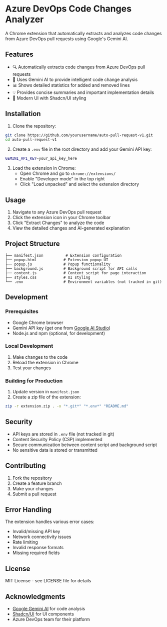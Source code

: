 # Azure DevOps Code Changes Analyzer

A Chrome extension that automatically extracts and analyzes code changes from Azure DevOps pull requests using Google's Gemini AI.

## Features

- 🔍 Automatically extracts code changes from Azure DevOps pull requests
- 🤖 Uses Gemini AI to provide intelligent code change analysis
- 📊 Shows detailed statistics for added and removed lines
- 💡 Provides concise summaries and important implementation details
- 🎨 Modern UI with Shadcn/UI styling

## Installation

1. Clone the repository:

```bash
git clone https://github.com/yourusername/auto-pull-request-v1.git
cd auto-pull-request-v1
```

2. Create a `.env` file in the root directory and add your Gemini API key:

```bash
GEMINI_API_KEY=your_api_key_here
```

3. Load the extension in Chrome:
   - Open Chrome and go to `chrome://extensions/`
   - Enable "Developer mode" in the top right
   - Click "Load unpacked" and select the extension directory

## Usage

1. Navigate to any Azure DevOps pull request
2. Click the extension icon in your Chrome toolbar
3. Click "Extract Changes" to analyze the code
4. View the detailed changes and AI-generated explanation

## Project Structure

```
├── manifest.json          # Extension configuration
├── popup.html            # Extension popup UI
├── popup.js              # Popup functionality
├── background.js         # Background script for API calls
├── content.js            # Content script for page interaction
├── styles.css            # UI styling
└── .env                  # Environment variables (not tracked in git)
```

## Development

### Prerequisites

- Google Chrome browser
- Gemini API key (get one from [Google AI Studio](https://makersuite.google.com/app/apikey))
- Node.js and npm (optional, for development)

### Local Development

1. Make changes to the code
2. Reload the extension in Chrome
3. Test your changes

### Building for Production

1. Update version in `manifest.json`
2. Create a zip file of the extension:

```bash
zip -r extension.zip . -x "*.git*" "*.env*" "README.md"
```

## Security

- API keys are stored in `.env` file (not tracked in git)
- Content Security Policy (CSP) implemented
- Secure communication between content script and background script
- No sensitive data is stored or transmitted

## Contributing

1. Fork the repository
2. Create a feature branch
3. Make your changes
4. Submit a pull request

## Error Handling

The extension handles various error cases:

- Invalid/missing API key
- Network connectivity issues
- Rate limiting
- Invalid response formats
- Missing required fields

## License

MIT License - see LICENSE file for details

## Acknowledgments

- [Google Gemini AI](https://deepmind.google/technologies/gemini/) for code analysis
- [Shadcn/UI](https://ui.shadcn.com/) for UI components
- Azure DevOps team for their platform
